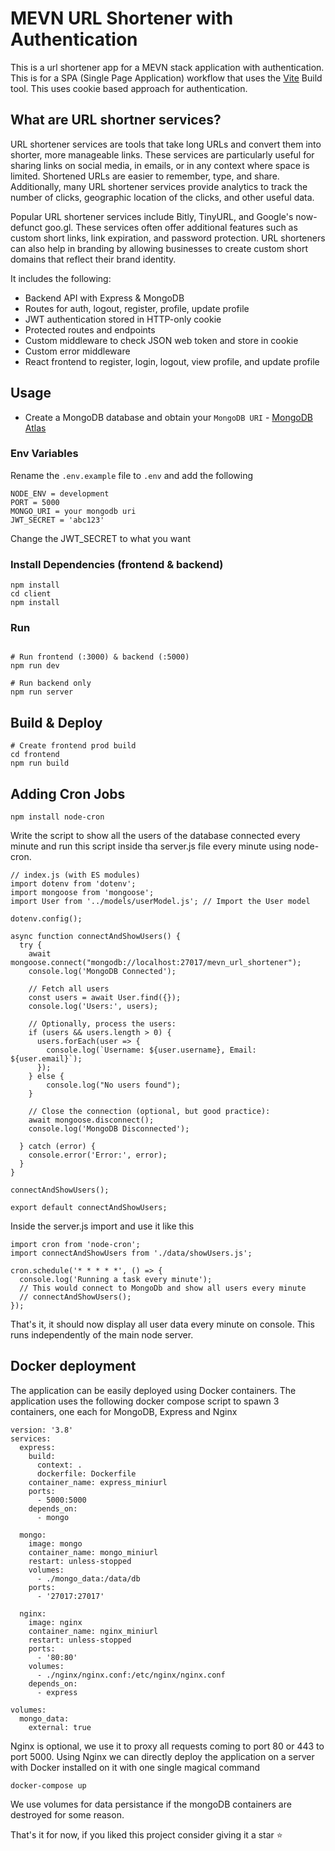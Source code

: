 # MEVN URL Shortener with Authentication

This is a url shortener app for a MEVN stack application with authentication. This is for a SPA (Single Page Application) workflow that uses the [Vite](https://vite.dev) Build tool. This uses cookie based approach for authentication.

## What are URL shortner services?

URL shortener services are tools that take long URLs and convert them into shorter, more manageable links. These services are particularly useful for sharing links on social media, in emails, or in any context where space is limited. Shortened URLs are easier to remember, type, and share. Additionally, many URL shortener services provide analytics to track the number of clicks, geographic location of the clicks, and other useful data.

Popular URL shortener services include Bitly, TinyURL, and Google's now-defunct goo.gl. These services often offer additional features such as custom short links, link expiration, and password protection. URL shorteners can also help in branding by allowing businesses to create custom short domains that reflect their brand identity.

It includes the following:

- Backend API with Express & MongoDB
- Routes for auth, logout, register, profile, update profile
- JWT authentication stored in HTTP-only cookie
- Protected routes and endpoints
- Custom middleware to check JSON web token and store in cookie
- Custom error middleware
- React frontend to register, login, logout, view profile, and update profile

## Usage

- Create a MongoDB database and obtain your `MongoDB URI` - [MongoDB Atlas](https://www.mongodb.com/cloud/atlas/register)

### Env Variables

Rename the `.env.example` file to `.env` and add the following

```
NODE_ENV = development
PORT = 5000
MONGO_URI = your mongodb uri
JWT_SECRET = 'abc123'
```

Change the JWT_SECRET to what you want

### Install Dependencies (frontend & backend)

```
npm install
cd client
npm install
```

### Run

```

# Run frontend (:3000) & backend (:5000)
npm run dev

# Run backend only
npm run server
```

## Build & Deploy

```
# Create frontend prod build
cd frontend
npm run build
```

## Adding Cron Jobs

```
npm install node-cron
```

Write the script to show all the users of the database connected every minute and run this script inside tha server.js file every minute using node-cron.

```
// index.js (with ES modules)
import dotenv from 'dotenv';
import mongoose from 'mongoose';
import User from '../models/userModel.js'; // Import the User model

dotenv.config();

async function connectAndShowUsers() {
  try {
    await mongoose.connect("mongodb://localhost:27017/mevn_url_shortener");
    console.log('MongoDB Connected');

    // Fetch all users
    const users = await User.find({});
    console.log('Users:', users);

    // Optionally, process the users:
    if (users && users.length > 0) {
      users.forEach(user => {
        console.log(`Username: ${user.username}, Email: ${user.email}`);
      });
    } else {
        console.log("No users found");
    }

    // Close the connection (optional, but good practice):
    await mongoose.disconnect();
    console.log('MongoDB Disconnected');

  } catch (error) {
    console.error('Error:', error);
  }
}

connectAndShowUsers();

export default connectAndShowUsers;
```

Inside the server.js import and use it like this 

```
import cron from 'node-cron';
import connectAndShowUsers from './data/showUsers.js';

cron.schedule('* * * * *', () => {
  console.log('Running a task every minute');
  // This would connect to MongoDb and show all users every minute
  // connectAndShowUsers();
});
```
That's it, it should now display all user data every minute on console. This runs independently of the main node server. 

## Docker deployment

The application can be easily deployed using Docker containers. The application uses the following docker compose script to spawn 3 containers, one each for MongoDB, Express and Nginx

```
version: '3.8'
services:
  express:
    build:
      context: .
      dockerfile: Dockerfile
    container_name: express_miniurl
    ports:
      - 5000:5000
    depends_on:
      - mongo

  mongo:
    image: mongo
    container_name: mongo_miniurl
    restart: unless-stopped
    volumes:
      - ./mongo_data:/data/db
    ports:
      - '27017:27017'

  nginx:
    image: nginx
    container_name: nginx_miniurl
    restart: unless-stopped
    ports:
      - '80:80'
    volumes:
      - ./nginx/nginx.conf:/etc/nginx/nginx.conf
    depends_on:
      - express

volumes:
  mongo_data:
    external: true
```

Nginx is optional, we use it to proxy all requests coming to port 80 or 443 to port 5000. Using Nginx we can directly deploy the application on a server with Docker installed on it with one single magical command

```
docker-compose up
```

We use volumes for data persistance if the mongoDB containers are destroyed for some reason.

That's it for now, if you liked this project consider giving it a star ⭐
